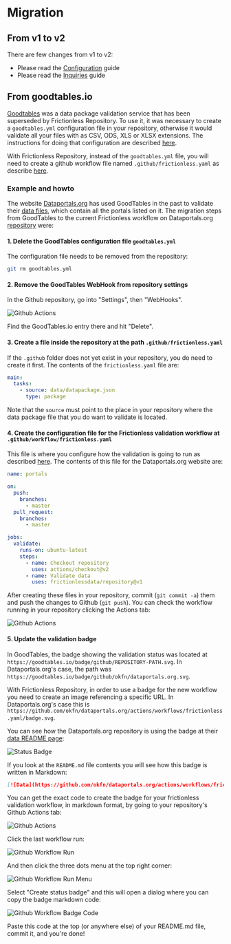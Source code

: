 # Migration

## From v1 to v2

There are few changes from v1 to v2:

- Please read the [Configuration](configuration.html) guide
- Please read the [Inquiries](inquiries.html) guide

## From goodtables.io

[Goodtables](https://goodtables.io) was a data package validation service
that has been superseded by Frictionless Repository. To use it, it was
necessary to create a `goodtables.yml` configuration file in your
repository, otherwise it would validate all your files with as CSV, ODS,
XLS or XLSX extensions. The instructions for doing that configuration
are described
[here](https://github.com/frictionlessdata/goodtables.io/blob/master/docs/configuration/index.md).

With Frictionless Repository, instead of the `goodtables.yml` file, you
will need to create a github workflow file named
`.github/frictionless.yaml` as describe [here](/docs/getting-started).

### Example and howto

The website [Dataportals.org](http://dataportals.org/) has used GoodTables in
the past to validate their
[data files](https://github.com/okfn/dataportals.org/tree/master/data),
which contain all the portals listed on it. The migration steps from
GoodTables to the current Frictionless workflow on Dataportals.org
[repository](https://github.com/okfn/dataportals.org) were:

#### 1. Delete the GoodTables configuration file `goodtables.yml`

The configuration file needs to be removed from the repository:

```bash
git rm goodtables.yml
```

#### 2. Remove the GoodTables WebHook from repository settings

In the Github repository, go into "Settings", then "WebHooks".

![Github Actions](../assets/github-actions.png)

Find the GoodTables.io entry there and hit "Delete".

#### 3. Create a file inside the repository at the path `.github/frictionless.yaml`

If the `.github` folder does not yet exist in your repository, you do
need to create it first. The contents of the `frictionless.yaml` file are:

```yaml
main:
  tasks:
    - source: data/datapackage.json
      type: package
```

Note that the `source` must point to the place in your repository where
the data package file that you do want to validate is located.

#### 4. Create the configuration file for the Frictionless validation workflow at `.github/workflow/frictionless.yaml`

This file is where you configure how the validation is going to run as
described [here](/docs/configuration). The contents of this file for the
Dataportals.org website are:

```yaml
name: portals

on:
  push:
    branches:
      - master
  pull_request:
    branches:
      - master

jobs:
  validate:
    runs-on: ubuntu-latest
    steps:
      - name: Checkout repository
        uses: actions/checkout@v2
      - name: Validate data
        uses: frictionlessdata/repository@v1
```

After creating these files in your repository, commit (`git commit -a`)
them and push the changes to Github (`git push`). You can check the
workflow running in your repository clicking the Actions tab:

![Github Actions](../assets/github-actions.png)

#### 5. Update the validation badge

In GoodTables, the badge showing the validation status was located at
`https://goodtables.io/badge/github/REPOSITORY-PATH.svg`.
In Dataportals.org's case, the path was
`https://goodtables.io/badge/github/okfn/dataportals.org.svg`.

With Frictionless Repository, in order to use a badge for the new
workflow you need to create an image referencing a specific URL. In
Dataportals.org's case this is
`https://github.com/okfn/dataportals.org/actions/workflows/frictionless.yaml/badge.svg`.

You can see how the Dataportals.org repository is using the badge at their
[data README page](https://github.com/okfn/dataportals.org/tree/master/data):

![Status Badge](../assets/dataportals-status-badge.png)

If you look at the `README.md` file contents you will see how this badge is written in Markdown:

```markdown
[![Data](https://github.com/okfn/dataportals.org/actions/workflows/frictionless.yaml/badge.svg)](https://repository.frictionlessdata.io/report?user=okfn&repo=dataportals.org&flow=portals)
```

You can get the exact code to create the badge for your frictionless
validation workflow, in markdown format, by going to your repository's
Github Actions tab:

![Github Actions](../assets/github-actions.png)

Click the last workflow run:

![Github Workflow Run](../assets/github-actions-workflow-run.png)

And then click the three dots menu at the top right corner:

![Github Workflow Run Menu](../assets/github-actions-workflow-run-menu.png)

Select "Create status badge" and this will open a dialog where you can copy the badge markdown code:

![Github Workflow Badge Code](../assets/github-actions-workflow-run-badge-code.png)

Paste this code at the top (or anywhere else) of your README.md file,
commit it, and you're done!
